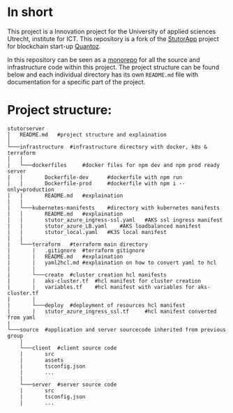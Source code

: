 # In short
This project is a Innovation project for the University of applied sciences Utrecht, institute for ICT. This repository is a fork of the [StutorApp](https://github.com/QuantozProject/StutorApp) project for blockchain start-up [Quantoz](https://quantoz.com/).

In this repository can be seen as a [monorepo](https://semaphoreci.com/blog/what-is-monorepo) for all the source and infrastructure code within this project. The project structure can be found below and each individual directory has its own `README.md` file with documentation for a specific part of the project.

# Project structure:
```
stutorserver
│   README.md   #project structure and explaination
│
└───infrastructure  #infrastructure directory with docker, k8s & terraform
│   │
|   └───dockerfiles     #docker files for npm dev and npm prod ready server
|   │       Dockerfile-dev      #dockerfile with npm run
|   |       Dockerfile-prod     #dockerfile with npm i --only=production
|   |       README.md   #explaination
|   |
|   └───kubernetes-manifests    #directory with kubernetes manifests
|   │       README.md   #explaination
|   |       stutor_azure_ingress-ssl.yaml   #AKS ssl ingress manifest
|   |       stutor_azure_LB.yaml    #AKS loadbalanced manifest
|   |       stutor_local.yaml   #K3S local manifest
|   |
|   └───terraform   #terraform main directory
|       |   .gitignore  #terraform gitignore
|       |   README.md   #explaination
|       |   yaml2hcl.md #explaination on how to convert yaml to hcl
|       |
|       └───create  #cluster creation hcl manifests
|       |   aks-cluster.tf  #hcl manifest for cluster creation
|       |   variables.tf    #hcl manifest with variables for aks-cluster.tf
|       |
|       └───deploy  #deployment of resources hcl manifest
|       |   stutor_azure_ingress_ssl.tf     #hcl manifest converted from yaml
|
└───source  #application and server sourcecode inherited from previous group
    |
    └───client  #client source code
    |       src
    |       assets
    |       tsconfig.json
    |       ...
    |
    └───server  #server source code
    |       src
    |       tsconfig.json
    |       ...
```
